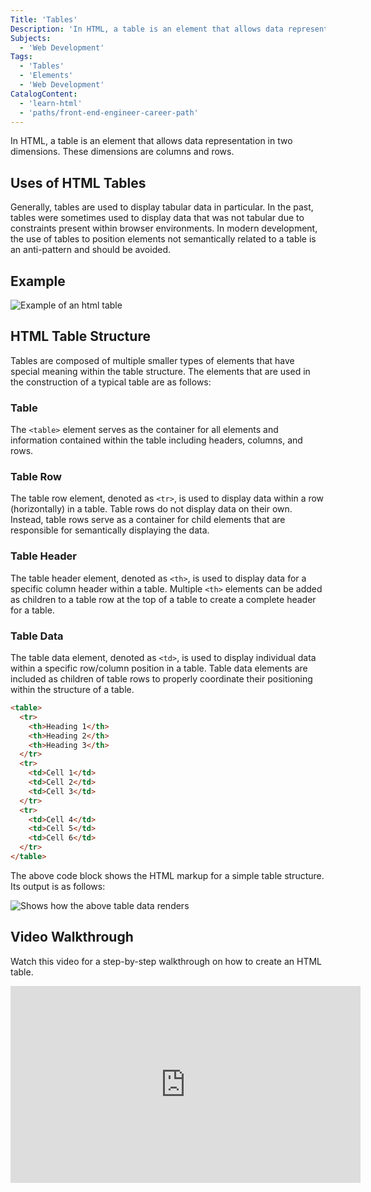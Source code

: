 ```yaml
---
Title: 'Tables'
Description: 'In HTML, a table is an element that allows data representation in two dimensions, columns and rows.'
Subjects:
  - 'Web Development'
Tags:
  - 'Tables'
  - 'Elements'
  - 'Web Development'
CatalogContent:
  - 'learn-html'
  - 'paths/front-end-engineer-career-path'
---
```


In HTML, a table is an element that allows data representation in two dimensions. These dimensions are columns and rows.

## Uses of HTML Tables

Generally, tables are used to display tabular data in particular. In the past, tables were sometimes used to display data that was not tabular due to constraints present within browser environments. In modern development, the use of tables to position elements not semantically related to a table is an anti-pattern and should be avoided.

## Example

![Example of an html table](https://raw.githubusercontent.com/Codecademy/docs/main/media/table-example-1.png)

## HTML Table Structure

Tables are composed of multiple smaller types of elements that have special meaning within the table structure. The elements that are used in the construction of a typical table are as follows:

### Table

The `<table>` element serves as the container for all elements and information contained within the table including headers, columns, and rows.

### Table Row

The table row element, denoted as `<tr>`, is used to display data within a row (horizontally) in a table. Table rows do not display data on their own. Instead, table rows serve as a container for child elements that are responsible for semantically displaying the data.

### Table Header

The table header element, denoted as `<th>`, is used to display data for a specific column header within a table. Multiple `<th>` elements can be added as children to a table row at the top of a table to create a complete header for a table.

### Table Data

The table data element, denoted as `<td>`, is used to display individual data within a specific row/column position in a table. Table data elements are included as children of table rows to properly coordinate their positioning within the structure of a table.

```html
<table>
  <tr>
    <th>Heading 1</th>
    <th>Heading 2</th>
    <th>Heading 3</th>
  </tr>
  <tr>
    <td>Cell 1</td>
    <td>Cell 2</td>
    <td>Cell 3</td>
  </tr>
  <tr>
    <td>Cell 4</td>
    <td>Cell 5</td>
    <td>Cell 6</td>
  </tr>
</table>
```

The above code block shows the HTML markup for a simple table structure. Its output is as follows:

![Shows how the above table data renders](https://raw.githubusercontent.com/Codecademy/docs/main/media/table-example-2.png)

## Video Walkthrough

Watch this video for a step-by-step walkthrough on how to create an HTML table.

<iframe width="560" height="315" src="https://www.youtube.com/embed/VjiD2EyJHIQ" title="YouTube video player" frameborder="0" allow="accelerometer; autoplay; clipboard-write; encrypted-media; gyroscope; picture-in-picture; web-share" allowfullscreen></iframe>
